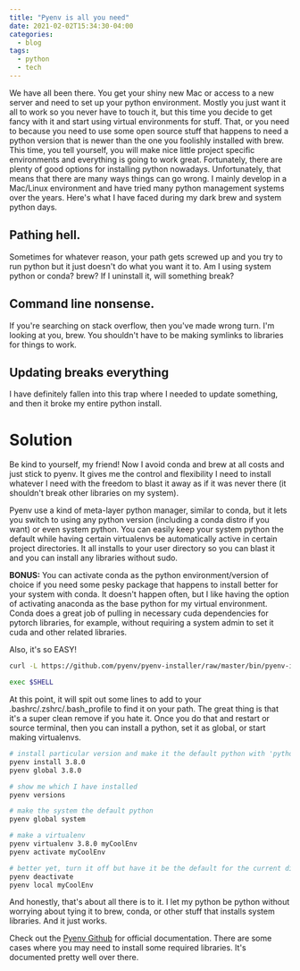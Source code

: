 ```yaml
---
title: "Pyenv is all you need"
date: 2021-02-02T15:34:30-04:00
categories:
  - blog
tags:
  - python
  - tech
---
```


We have all been there. You get your shiny new Mac or access to a new server and need to set up your python environment. Mostly you just want it all to work so you never have to touch it, but this time you decide to get fancy with it and start using virtual environments for stuff. That, or you need to because you need to use some open source stuff that happens to need a python version that is newer than the one you foolishly installed with brew. This time, you tell yourself, you will make nice little project specific environments and everything is going to work great. Fortunately, there are plenty of good options for installing python nowadays. Unfortunately, that means that there are many ways things can go wrong. I mainly develop in a Mac/Linux environment and have tried many python management systems over the years. Here's what I have faced during my dark brew and system python days.

## Pathing hell. 

Sometimes for whatever reason, your path gets screwed up and you try to run python but it just doesn't do what you want it to. Am I using system python or conda? brew? If I uninstall it, will something break?

## Command line nonsense.

If you're searching on stack overflow, then you've made wrong turn. I'm looking at you, brew. You shouldn't have to be making symlinks to libraries for things to work.

## Updating breaks everything

I have definitely fallen into this trap where I needed to update something, and then it broke my entire python install. 

# Solution 

Be kind to yourself, my friend! Now I avoid conda and brew at all costs and just stick to pyenv. It gives me the control and flexibility I need to install whatever I need with the freedom to blast it away as if it was never there (it shouldn't break other libraries on my system). 

Pyenv use a kind of meta-layer python manager, similar to conda, but it lets you switch to using any python version (including a conda distro if you want) or even system python. You can easily keep your system python the default while having certain virtualenvs be automatically active in certain project directories. It all installs to your user directory so you can blast it and you can install any libraries without sudo. 

**BONUS:** You can activate conda as the python environment/version of choice if you need some pesky package that happens to install better for your system with conda. It doesn't happen often, but I like having the option of activating anaconda as the base python for my virtual environment. Conda does a great job of pulling in necessary cuda dependencies for pytorch libraries, for example, without requiring a system admin to set it cuda and other related libraries.

Also, it's so EASY!

```bash
curl -L https://github.com/pyenv/pyenv-installer/raw/master/bin/pyenv-installer | bash  

exec $SHELL
```

At this point, it will spit out some lines to add to your .bashrc/.zshrc/.bash_profile to find it on your path. The great thing is that it's a super clean remove if you hate it. Once you do that and restart or source terminal, then you can install a python, set it as global, or start making virtualenvs.


```bash
# install particular version and make it the default python with 'python' command
pyenv install 3.8.0
pyenv global 3.8.0

# show me which I have installed
pyenv versions

# make the system the default python
pyenv global system

# make a virtualenv
pyenv virtualenv 3.8.0 myCoolEnv
pyenv activate myCoolEnv

# better yet, turn it off but have it be the default for the current directory 
pyenv deactivate
pyenv local myCoolEnv
```

And honestly, that's about all there is to it. I let my python be python without worrying about tying it to brew, conda, or other stuff that installs system libraries. And it just works. 

Check out the [Pyenv Github][pyenv-github] for official documentation. There are some cases where you may need to install some required libraries. It's documented pretty well over there. 


[pyenv-github]: https://github.com/pyenv/pyenv

